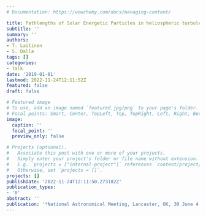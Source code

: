 ```yaml
---
# Documentation: https://wowchemy.com/docs/managing-content/

title: Pathlengths of Solar Energetic Particles in heliospheric turbulence
subtitle: ''
summary: ''
authors:
- T. Laitinen
- S. Dalla
tags: []
categories:
- Talk
date: '2019-01-01'
lastmod: 2022-11-24T12:11:52Z
featured: false
draft: false

# Featured image
# To use, add an image named `featured.jpg/png` to your page's folder.
# Focal points: Smart, Center, TopLeft, Top, TopRight, Left, Right, BottomLeft, Bottom, BottomRight.
image:
  caption: ''
  focal_point: ''
  preview_only: false

# Projects (optional).
#   Associate this post with one or more of your projects.
#   Simply enter your project's folder or file name without extension.
#   E.g. `projects = ["internal-project"]` references `content/project/deep-learning/index.md`.
#   Otherwise, set `projects = []`.
projects: []
publishDate: '2022-11-24T12:11:50.273182Z'
publication_types:
- '0'
abstract: ''
publication: '*National Astronomical Meeting, Lancaster, UK, 30 June 4 July*'
---
```

